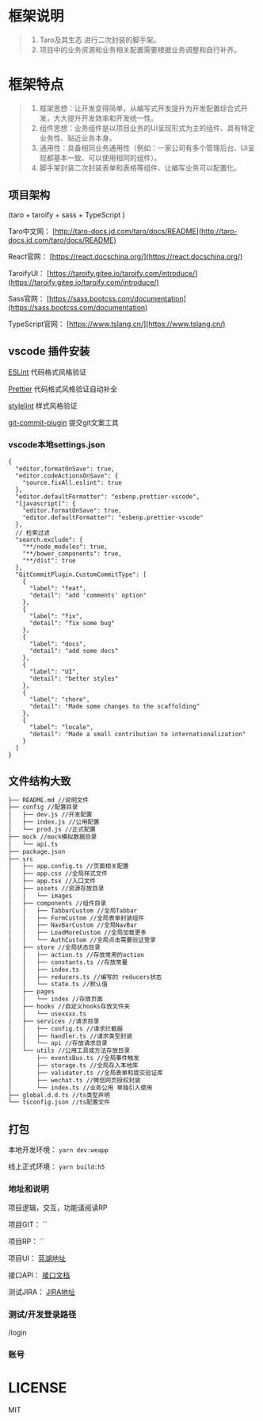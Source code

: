 # 框架说明
> 1. Taro及其生态 进行二次封装的脚手架。
> 2. 项目中的业务资源和业务相关配置需要根据业务调整和自行补齐。

# 框架特点

> 1. 框架思想：让开发变得简单，从编写式开发提升为开发配置综合式开发，大大提升开发效率和开发统一性。
> 1. 组件思想：业务组件是以项目业务的UI呈现形式为主的组件、具有特定业务性、贴近业务本身。
> 2. 通用性：具备相同业务通用性（例如：一家公司有多个管理后台、UI呈现都基本一致、可以使用相同的组件）。
> 3. 脚手架封装二次封装表单和表格等组件、让编写业务可以配置化。

## 项目架构

(taro + taroify + sass + TypeScript  )

Taro中文网： [http://taro-docs.jd.com/taro/docs/README](http://taro-docs.jd.com/taro/docs/README)

React官网： [https://react.docschina.org/](https://react.docschina.org/)

TaroifyUI： [https://taroify.gitee.io/taroify.com/introduce/](https://taroify.gitee.io/taroify.com/introduce/)

Sass官网： [https://sass.bootcss.com/documentation](https://sass.bootcss.com/documentation)

TypeScript官网： [https://www.tslang.cn/](https://www.tslang.cn/)


## vscode 插件安装
[ESLint](https://marketplace.visualstudio.com/items?itemName=dbaeumer.vscode-eslint) 代码格式风格验证

[Prettier](https://marketplace.visualstudio.com/items?itemName=esbenp.prettier-vscode) 代码格式风格验证自动补全

[stylelint](https://marketplace.visualstudio.com/items?itemName=stylelint.vscode-stylelint) 样式风格验证

[git-commit-plugin](https://marketplace.visualstudio.com/items?itemName=redjue.git-commit-plugin) 提交git文案工具

### vscode本地settings.json
```
{
  "editor.formatOnSave": true,
  "editor.codeActionsOnSave": {
    "source.fixAll.eslint": true
  },
  "editor.defaultFormatter": "esbenp.prettier-vscode",
  "[javascript]": {
    "editor.formatOnSave": true,
    "editor.defaultFormatter": "esbenp.prettier-vscode"
  },
  // 检索过滤
  "search.exclude": {
    "**/node_modules": true,
    "**/bower_components": true,
    "**/dist": true
  },
  "GitCommitPlugin.CustomCommitType": [
    {
      "label": "feat",
      "detail": "add 'comments' option"
    },
    {
      "label": "fix",
      "detail": "fix some bug"
    },
    {
      "label": "docs",
      "detail": "add some docs"
    },
    {
      "label": "UI",
      "detail": "better styles"
    },
    {
      "label": "chore",
      "detail": "Made some changes to the scaffolding"
    },
    {
      "label": "locale",
      "detail": "Made a small contribution to internationalization"
    }
  ]
}

```

## 文件结构大致

```txt
├── README.md //说明文件
├── config //配置目录
│   ├── dev.js //开发配置
│   ├── index.js //公用配置
│   └── prod.js //正式配置
├── mock //mock模拟数据目录
│   └── api.ts 
├── package.json
├── src
│   ├── app.config.ts //页面相关配置
│   ├── app.css //全局样式文件
│   ├── app.tsx //入口文件
│   ├── assets //资源存放目录
│   │   └── images
│   ├── components //组件目录
│   │   ├── TabbarCustom //全局Tabbar
│   │   ├── FormCustom //全局表单封装组件
│   │   ├── NavBarCustom //全局NavBar
│   │   ├── LoadMoreCustom //全局加载更多
│   │   └── AuthCustom //全局点击需要验证登录
│   ├── store //全局状态目录  
│   │   ├── action.ts //存放常用的action
│   │   ├── constants.ts //存放常量
│   │   ├── index.ts 
│   │   ├── reducers.ts //编写的 reducers状态
│   │   └── state.ts //默认值
│   ├── pages
│   │   └── index //存放页面
│   ├── hooks //自定义hooks存放文件夹
│   │   └── usexxxx.ts 
│   ├── services //请求目录
│   │   ├── config.ts //请求拦截器
│   │   ├── handler.ts //请求类型封装
│   │   └── api //存放请求目录
│   └── utils //公用工具或方法存放目录
│       ├── eventsBus.ts //全局事件触发
│       ├── storage.ts //全局存入本地库
│       ├── validator.ts //全局表单和提交验证库
│       ├── wechat.ts //微信网页授权封装
│       └── index.ts //业务公用 单独引入使用
├── global.d.d.ts //ts类型声明
└── tsconfig.json //ts配置文件

```

## 打包


本地开发环境： `yarn dev:weapp`

线上正式环境： `yarn build:h5`


### 地址和说明


项目逻辑，交互，功能请阅读RP

项目GIT： ``

项目RP： ``

项目UI： [蓝湖地址]()

接口API： [接口文档]()

测试JIRA： [JIRA地址]()



### 测试/开发登录路径


/login



### 账号


# LICENSE
MIT